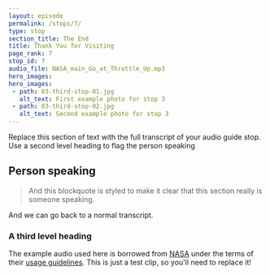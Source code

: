 ```yaml
---
layout: episode
permalink: /stops/7/
type: stop
section_title: The End
title: Thank You for Visiting
page_rank: 7
stop_id: 7
audio_file: NASA_main_Go_at_Throttle_Up.mp3
hero_images:
hero_images:
 - path: 03-third-stop-01.jpg
   alt_text: First example photo for stop 3
 - path: 03-third-stop-02.jpg
   alt_text: Second example photo for stop 3
---
```


Replace this section of text with the full transcript of your audio guide stop. Use a second level heading to flag the person speaking

## Person speaking

> And this blockquote is styled to make it clear that this section really is someone speaking.

And we can go back to a normal transcript.

### A third level heading

The example audio used here is borrowed from [NASA](http://www.nasa.gov/connect/sounds/index.html#Discovery) under the terms of their [usage guidelines](http://www.nasa.gov/multimedia/guidelines/index.html). This is just a test clip, so you'll need to replace it!

